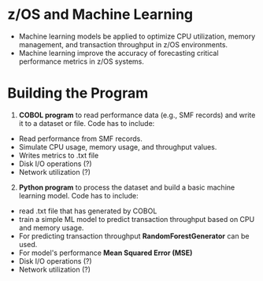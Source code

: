 # z/OS and Machine Learning
- Machine learning models be applied to optimize CPU utilization, memory management, and transaction throughput in z/OS environments.
- Machine learning improve the accuracy of forecasting critical performance metrics in z/OS systems.

# Building the Program
1. **COBOL program**  to read performance data (e.g., SMF records) and write it to a dataset or file.
Code has to include:
- Read performance from SMF records.
- Simulate CPU usage, memory usage, and throughput values.
- Writes metrics to .txt file
- Disk I/O operations (?)
- Network utilization (?)

2. **Python program** to process the dataset and build a basic machine learning model.
Code has to include:
- read .txt file that has generated by COBOL
- train a simple ML model to predict transaction throughput based on CPU and memory usage.
- For predicting transaction throughput **RandomForestGenerator** can be used.
- For model's performance **Mean Squared Error (MSE)**
- Disk I/O operations (?)
- Network utilization (?)

